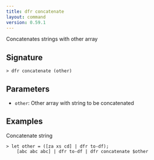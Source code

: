 ```yaml
---
title: dfr concatenate
layout: command
version: 0.59.1
---
```


Concatenates strings with other array

## Signature

```> dfr concatenate (other)```

## Parameters

 -  `other`: Other array with string to be concatenated

## Examples

Concatenate string
```shell
> let other = ([za xs cd] | dfr to-df);
    [abc abc abc] | dfr to-df | dfr concatenate $other
```
